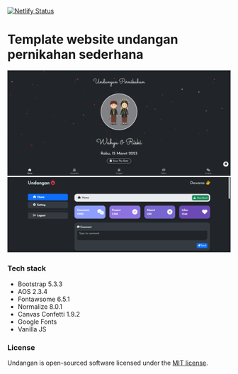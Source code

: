 [![Netlify Status](https://api.netlify.com/api/v1/badges/6d5bd800-f50b-4ec8-a2a7-d7ce98d004ca/deploy-status)](https://app.netlify.com/sites/yaya-udit/deploys)

# Template website undangan pernikahan sederhana

![Thumbnail](/assets/images/banner.png)
![Thumbnail2](/assets/images/banner2.png)

### Tech stack

- Bootstrap 5.3.3
- AOS 2.3.4
- Fontawsome 6.5.1
- Normalize 8.0.1
- Canvas Confetti 1.9.2
- Google Fonts
- Vanilla JS

### License

Undangan is open-sourced software licensed under the [MIT license](https://opensource.org/licenses/MIT).
